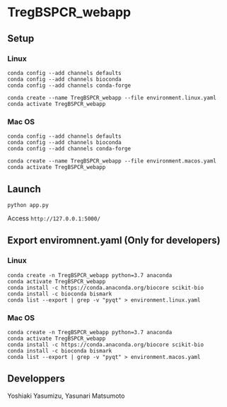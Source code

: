 # TregBSPCR_webapp

## Setup

### Linux

```
conda config --add channels defaults
conda config --add channels bioconda
conda config --add channels conda-forge

conda create --name TregBSPCR_webapp --file environment.linux.yaml
conda activate TregBSPCR_webapp
```

### Mac OS

```
conda config --add channels defaults
conda config --add channels bioconda
conda config --add channels conda-forge

conda create --name TregBSPCR_webapp --file environment.macos.yaml
conda activate TregBSPCR_webapp
```
 
## Launch 

```
python app.py
```

Access `http://127.0.0.1:5000/`

## Export enviromnent.yaml (Only for developers)

### Linux

```
conda create -n TregBSPCR_webapp python=3.7 anaconda
conda activate TregBSPCR_webapp
conda install -c https://conda.anaconda.org/biocore scikit-bio
conda install -c bioconda bismark
conda list --export | grep -v "pyqt" > environment.linux.yaml
```

### Mac OS

```
conda create -n TregBSPCR_webapp python=3.7 anaconda
conda activate TregBSPCR_webapp
conda install -c https://conda.anaconda.org/biocore scikit-bio
conda install -c bioconda bismark
conda list --export | grep -v "pyqt" > environment.macos.yaml
```


## Developpers

Yoshiaki Yasumizu, Yasunari Matsumoto
